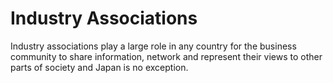 # Industry Associations 

Industry associations play a large role in any country for the business community to share information, network and represent their views to other parts of society and Japan is no exception. 
